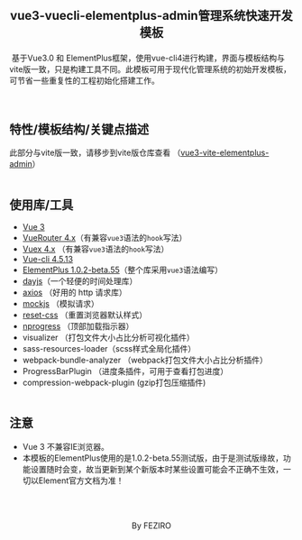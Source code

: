 <br>

## <p align=center>vue3-vuecli-elementplus-admin管理系统快速开发模板</p>
​ 基于Vue3.0 和 ElementPlus框架，使用vue-cli4进行构建，界面与模板结构与vite版一致，只是构建工具不同。此模板可用于现代化管理系统的初始开发模板，可节省一些重复性的工程初始化搭建工作。

<br>

## 特性/模板结构/关键点描述
  此部分与vite版一致，请移步到vite版仓库查看
  （[vue3-vite-elementplus-admin](https://github.com/FEZIRO/vue3-vite-elementplus-admin)）
<br>
<br>

## 使用库/工具

- [Vue 3](https://v3.cn.vuejs.org/)
- [VueRouter 4.x](https://next.router.vuejs.org/zh/)（有兼容`vue3`语法的`hook`写法）
- [Vuex 4.x](https://next.vuex.vuejs.org/zh/index.html) （有兼容`vue3`语法的`hook`写法）
- [Vue-cli 4.5.13](https://cli.vuejs.org/zh/)
- [ElementPlus 1.0.2-beta.55](https://element-plus.org/#/zh-CN/component/space)（整个库采用`vue3`语法编写）
- [dayjs](https://github.com/iamkun/dayjs)（一个轻便的时间处理库）
- [axios](http://www.axios-js.com/) （好用的 http 请求库）
- [mockjs](http://mockjs.com/) （模拟请求）
- [reset-css](https://www.npmjs.com/package/reset-css) （重置浏览器默认样式）
- [nprogress](https://ricostacruz.com/nprogress/) （顶部加载指示器）
- visualizer （打包文件大小占比分析可视化插件）
- sass-resources-loader（scss样式全局化插件）
- webpack-bundle-analyzer （webpack打包文件大小占比分析插件）
- ProgressBarPlugin （进度条插件，可用于查看打包进度）
- compression-webpack-plugin (gzip打包压缩插件)
  <br>
  <br>

## 注意

- Vue 3 不兼容IE浏览器。
- 本模板的ElementPlus使用的是1.0.2-beta.55测试版，由于是测试版缘故，功能设置随时会变，故当更新到某个新版本时某些设置可能会不正确不生效，一切以Element官方文档为准！
<br>
<br>
<p align=center>By FEZIRO </p>